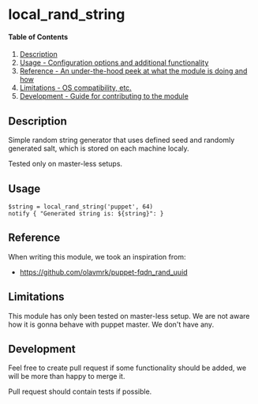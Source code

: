 # local_rand_string

#### Table of Contents

1. [Description](#description)
1. [Usage - Configuration options and additional functionality](#usage)
1. [Reference - An under-the-hood peek at what the module is doing and how](#reference)
1. [Limitations - OS compatibility, etc.](#limitations)
1. [Development - Guide for contributing to the module](#development)

## Description

Simple random string generator that uses defined seed and randomly generated 
salt, which is stored on each machine localy.

Tested only on master-less setups.

## Usage

```
$string = local_rand_string('puppet', 64)
notify { "Generated string is: ${string}": }
```

## Reference

When writing this module, we took an inspiration from:
 - https://github.com/olavmrk/puppet-fqdn_rand_uuid

## Limitations

This module has only been tested on master-less setup. We are not aware how
it is gonna behave with puppet master. We don't have any.

## Development

Feel free to create pull request if some functionality should be added, we
will be more than happy to merge it.

Pull request should contain tests if possible.
